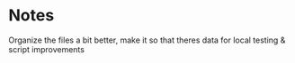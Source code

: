 # Notes

Organize the files a bit better, make it so that theres data for local testing & script improvements